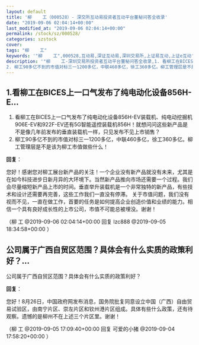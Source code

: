 ```yaml
---
layout: default
title: '柳    工（000528）- 深交所互动易投资者互动平台董秘问答全收录'
date: "2019-09-06 02:04:14+00:00"
last_modified_at: "2019-09-06 02:04:14+00:00"
permalink: /stock/sz/000528/
categories: szstock
cover: 
tags: "柳    工"
keywords: '"柳    工",000528,互动易,深证互动易,深圳交易所,上证易互动,上证e互动'
description: '"柳    工-深圳交易所投资者互动平台董秘问答全收录,1. 看柳工在BICES上一口气发布了纯电动化设备856H-EV装载机、纯电动挖掘机906E-EV和922F-EV还有5G智能遥控装载机856H！就想问问这些新产品是不是像几年前发布的垂直装载机一样，只见发布不见上市销售？
2. 柳工90多亿不到的市值对标三一1200多亿，中联460多亿，徐工360多亿。柳工管理层是不是该为柳工市值做些什么！"'
---
```


## 1.看柳工在BICES上一口气发布了纯电动化设备856H-E...

1. 看柳工在BICES上一口气发布了纯电动化设备856H-EV装载机、纯电动挖掘机906E-EV和922F-EV还有5G智能遥控装载机856H！就想问问这些新产品是不是像几年前发布的垂直装载机一样，只见发布不见上市销售？
2. 柳工90多亿不到的市值对标三一1200多亿，中联460多亿，徐工360多亿。柳工管理层是不是该为柳工市值做些什么！

**回复**：

您好！感谢您对柳工展台新产品的关注！一个企业没有新产品就没有未来，尤其是在如今科技进步日新月异的大环境下。当然新产品推向市场还需要一个过程。我们会尽量缩短新产品上市的时间。垂直举升装载机是一个非常独特的新产品，有些技术和设计还需要再完善，这些工作我们一直没有停滞。
    关于市值问题，我们没有视而不见，一直在做工作，首要的任务是如何提高企业创造价值和业绩的能力。相信一个具有良好成长性的上市公司，市值不可能总被埋没。谢谢！ 

（柳    工  @2019-09-06 02:04:14+00:00 回复 lzc888  @2019-09-05 18:34:58+00:00 ）

## 公司属于广西自贸区范围？具体会有什么实质的政策利好？...

公司属于广西自贸区范围？具体会有什么实质的政策利好？

**回复**：

您好！8月26日，中国政府网发布消息，国务院批复同意设立中国（广西）自由贸易试验区，由南宁片区、崇左片区和钦州港片区组成。具体有些什么政策，还有待观察。遗憾的是柳州不在上述三个片区里。谢谢！ 

（柳    工  @2019-09-05 17:09:40+00:00 回复 可爱的小猪  @2019-09-04 17:58:20+00:00 ）


